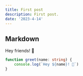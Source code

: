 ```yaml
---
title: First post
description: First post.
date: '2023-4-14'
---
```


## Markdown

Hey friends! 👋

```ts
function greet(name: string) {
	console.log(`Hey ${name}! 👋`)
}
```
